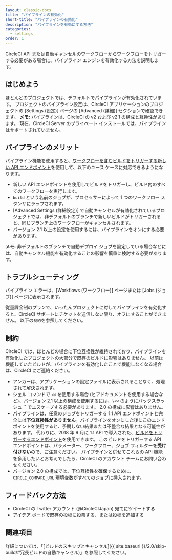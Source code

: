 ```yaml
---
layout: classic-docs
title: "パイプラインの有効化"
short-title: "パイプラインの有効化"
description: "パイプラインを有効にする方法"
categories:
  - settings
order: 1
---
```


CircleCI API または自動キャンセルのワークフローからワークフローをトリガーする必要がある場合に、パイプライン エンジンを有効化する方法を説明します。

## はじめよう

ほとんどのプロジェクトでは、デフォルトでパイプラインが有効化されています。 プロジェクトのパイプライン設定は、CircleCI アプリケーションのプロジェクトの [Settings (設定)] ページの [Advanced (詳細)] セクションで確認できます。 **メモ:** パイプラインは、CircleCI の v2 および v2.1 の構成と互換性があります。 現在、CircleCI Server のプライベート インストールでは、パイプラインはサポートされていません。

## パイプラインのメリット

パイプライン機能を使用すると、[ワークフローを含むビルドをトリガーする新しい API エンドポイント](https://circleci.com/docs/api/#trigger-a-new-build-by-project-preview)を使用して、以下のユース ケースに対応できるようになります。

- 新しい API エンドポイントを使用してビルドをトリガーし、ビルド内のすべてのワークフローを実行します。
- `build` という名前のジョブが、プロセッサーによって 1 つのワークフロー スタンザにラップされます。
- [Advanced Settings (詳細設定)] で自動キャンセルが有効化されているプロジェクトでは、非デフォルトのブランチで新しいビルドがトリガーされると、同じブランチ上のワークフローがキャンセルされます。
- バージョン 2.1 以上の設定を使用するには、パイプラインをオンにする必要があります。

**メモ:** 非デフォルトのブランチで自動デプロイ ジョブを設定している場合などには、自動キャンセル機能を有効化することの影響を慎重に検討する必要があります。

## トラブルシューティング

パイプライン エラーは、[Workflows (ワークフロー)] ページまたは [Jobs (ジョブ)] ページに表示されます。

従量課金制のプランで、いったんプロジェクトに対してパイプラインを有効化すると、CircleCI サポートにチケットを送信しない限り、オフにすることができません。 以下の`制約`を参照してください。

## 制約

CircleCI では、ほとんどの場合に下位互換性が維持されており、パイプラインを有効化したプロジェクトの大部分で既存のビルドに影響はありません。 以前は機能していたビルドが、パイプラインを有効化したことで機能しなくなる場合は、CircleCI にご連絡ください。

- アンカーは、アプリケーションの設定ファイルに表示されることなく、処理されて解決されます。
- シェル コマンドで `<<` を使用する場合 (ヒアドキュメントを使用する場合など)、バージョン 2.1 以上の構成を使用するには、`\<<` のようにバックスラッシュ `` でエスケープする必要があります。 2.0 の構成に影響はありません。
- パイプラインは、任意のジョブをトリガーする 1.1 API エンドポイントと完全には**下位互換性がありません**。パイプラインをオンにした後にこのエンドポイントを使用すると、予期しない結果または不整合な結果となる可能性があります。 代わりに、2018 年 9 月に 1.1 API で導入された、[ビルドをトリガーするエンドポイント](https://circleci.com/docs/api/#trigger-a-new-build-by-project-preview)を使用できます。 このビルドをトリガーする API エンドポイントは、パラメーター、ワークフロー、ジョブ フィルターを**受け付けない**ので、ご注意ください。 パイプラインと併せてこれらの API 機能を多用したいとお考えでしたら、CircleCI のアカウント チームにお問い合わせください。
- バージョン 2.0 の構成では、下位互換性を確保するために、`CIRCLE_COMPARE_URL` 環境変数がすべてのジョブに挿入されます。

## フィードバック方法

- CircleCI の Twitter アカウント (@CircleCIJapan) 宛てにツイートする
- [アイデア ボード](https://ideas.circleci.com/)で既存の投稿に投票する、または投稿を追加する

## 関連項目

詳細については、「[ビルドのスキップとキャンセル]({{ site.baseurl }}/2.0/skip-build/#冗長ビルドの自動キャンセル)」を参照してください。